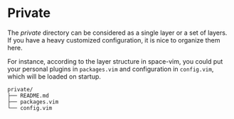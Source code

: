 Private
=======

The *private* directory can be considered as a single layer or a set of layers. If you have a heavy customized configuration, it is nice to organize them here.

For instance, according to the layer structure in space-vim, you could put your personal plugins in `packages.vim` and configuration in `config.vim`, which will be loaded on startup.

```
private/
├── README.md
├── packages.vim
└── config.vim
```
